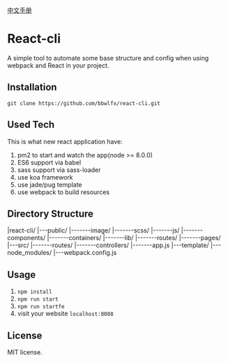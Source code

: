 [中文手册](./zh/README.md)
# React-cli
A simple tool to automate some base structure and config when using webpack and React in your project.

## Installation
`git clone https://github.com/bbwlfx/react-cli.git`

## Used Tech
This is what new react application have:
1. pm2 to start and watch the app(node >= 8.0.0)
2. ES6 support via babel
3. sass support via sass-loader
4. use koa framework
5. use jade/pug template
6. use webpack to build resources

## Directory Structure
|react-cli/
|---public/
|-------image/
|-------scss/
|-------js/
|-------components/
|-------containers/
|-------lib/
|-------routes/
|-------pages/
|---src/
|-------routes/
|-------controllers/
|-------app.js
|---template/
|---node_modules/
|---webpack.config.js

## Usage
1. `npm install`
2. `npm run start`
3. `npm run startfe`
4. visit your website `localhost:8088`

## License
MIT license.